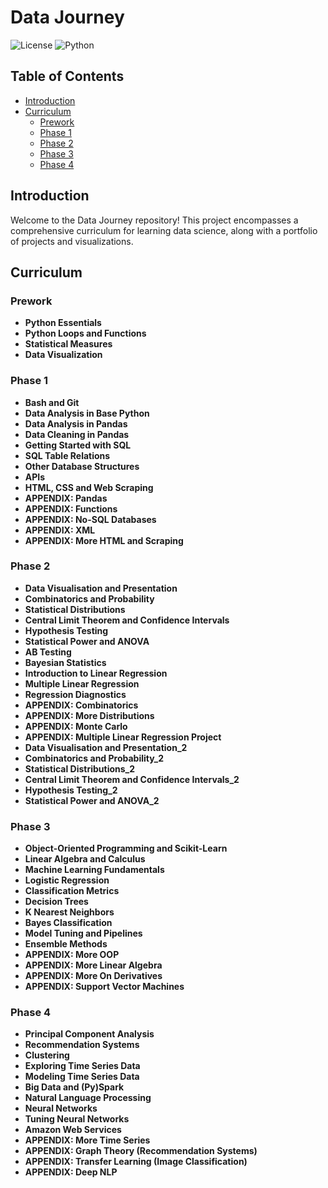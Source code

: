 # Data Journey

![License](https://img.shields.io/badge/license-MIT-blue.svg)
![Python](https://img.shields.io/badge/python-3.8%2B-brightgreen.svg)

## Table of Contents
- [Introduction](#introduction)
- [Curriculum](#curriculum)
  - [Prework](#prework)
  - [Phase 1](#phase-1)
  - [Phase 2](#phase-2)
  - [Phase 3](#phase-3)
  - [Phase 4](#phase-4)

## Introduction
Welcome to the Data Journey repository! This project encompasses a comprehensive curriculum for learning data science, along with a portfolio of projects and visualizations.

## Curriculum

### Prework
- **Python Essentials**
- **Python Loops and Functions**
- **Statistical Measures**
- **Data Visualization**

### Phase 1
- **Bash and Git**
- **Data Analysis in Base Python**
- **Data Analysis in Pandas**
- **Data Cleaning in Pandas**
- **Getting Started with SQL**
- **SQL Table Relations**
- **Other Database Structures**
- **APIs**
- **HTML, CSS and Web Scraping**
- **APPENDIX: Pandas**
- **APPENDIX: Functions**
- **APPENDIX: No-SQL Databases**
- **APPENDIX: XML**
- **APPENDIX: More HTML and Scraping**

### Phase 2
- **Data Visualisation and Presentation**
- **Combinatorics and Probability**
- **Statistical Distributions**
- **Central Limit Theorem and Confidence Intervals**
- **Hypothesis Testing**
- **Statistical Power and ANOVA**
- **AB Testing**
- **Bayesian Statistics**
- **Introduction to Linear Regression**
- **Multiple Linear Regression**
- **Regression Diagnostics**
- **APPENDIX: Combinatorics**
- **APPENDIX: More Distributions**
- **APPENDIX: Monte Carlo**
- **APPENDIX: Multiple Linear Regression Project**
- **Data Visualisation and Presentation_2**
- **Combinatorics and Probability_2**
- **Statistical Distributions_2**
- **Central Limit Theorem and Confidence Intervals_2**
- **Hypothesis Testing_2**
- **Statistical Power and ANOVA_2**

### Phase 3
- **Object-Oriented Programming and Scikit-Learn**
- **Linear Algebra and Calculus**
- **Machine Learning Fundamentals**
- **Logistic Regression**
- **Classification Metrics**
- **Decision Trees**
- **K Nearest Neighbors**
- **Bayes Classification**
- **Model Tuning and Pipelines**
- **Ensemble Methods**
- **APPENDIX: More OOP**
- **APPENDIX: More Linear Algebra**
- **APPENDIX: More On Derivatives**
- **APPENDIX: Support Vector Machines**

### Phase 4
- **Principal Component Analysis**
- **Recommendation Systems**
- **Clustering**
- **Exploring Time Series Data**
- **Modeling Time Series Data**
- **Big Data and (Py)Spark**
- **Natural Language Processing**
- **Neural Networks**
- **Tuning Neural Networks**
- **Amazon Web Services**
- **APPENDIX: More Time Series**
- **APPENDIX: Graph Theory (Recommendation Systems)**
- **APPENDIX: Transfer Learning (Image Classification)**
- **APPENDIX: Deep NLP**


